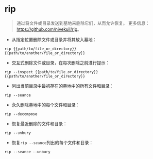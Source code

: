 # rip

> 通过将文件或目录发送到墓地来删除它们，从而允许恢复。
> 更多信息：<https://github.com/nivekuil/rip>。

- 从指定位置删除文件或目录并将其放入墓地：

`rip {{path/to/file_or_directory}} {{path/to/another/file_or_directory}}`

- 交互式删除文件或目录，在每次删除之前进行提示：

`rip --inspect {{path/to/file_or_directory}} {{path/to/another/file_or_directory}}`

- 列出当前目录中最初存在的墓地中的所有文件和目录：

`rip --seance`

- 永久删除墓地中的每个文件和目录：

`rip --decompose`

- 恢复最近删除的文件和目录：

`rip --unbury`

- 恢复`rip --seance`列出的每个文件和目录：

`rip --seance --unbury`
